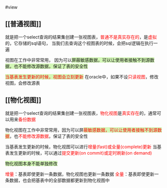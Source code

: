 #view
## [[普通视图]]
就是把一个select查询的结果集创建一张视图表，<font color="#ff0000">普通不是真实存在的</font>，是<font color="#ff0000">虚拟</font>的，它存储的sql语句，
当我们去查询这个视图表的时候，会把sql逻辑在执行一遍

视图在工作中非常常用， 因为可以<span style="background:#d3f8b6">屏蔽敏感数据，可以让使用者接触不到源数据，也不能修改源数据，保证了表的安全性</span>

<font color="#ff0000"><span style="background:#d3f8b6">当基表发生更新的时候，视图会立刻更新</span></font>
在oracle中，如果不设<font color="#ff0000">只读视图</font>，修改视图，会修改源表

## [[物化视图]]
就是把一个select查询的结果集创建一张视图表，<font color="#ff0000">物化视图</font>是<font color="#ff0000">真实存在</font>的，通常可以用来<font color="#ff0000">备份数据</font>

物化视图在工作中非常常用，因为可以屏<font color="#ff0000"><span style="background:#d3f8b6">蔽敏感数据，可以让使用者接触不到源数据</span></font>，也<font color="#ff0000">不能修改源数据</font>，保证了表的安全性

当基表发生更新的时候，物化视图可以进行<font color="#ff0000">增量</font><font color="#ff0000">(fast)或全</font><font color="#ff0000">量(complete)更新</font>
当基表发生更新的时候，可以通过<font color="#ff0000">提交更新(on commit)或定时刷新(on demand)</font>

<span style="background:#d3f8b6">物化视图本身不能单独修改</span>

<font color="#ff0000">增量</font>：基表即使更新一条数据，物化视图也更新一条数据
<font color="#ff0000">全量</font>：基表即使更新一条数据，也会把基表中的全部数据都更新到物化视图中